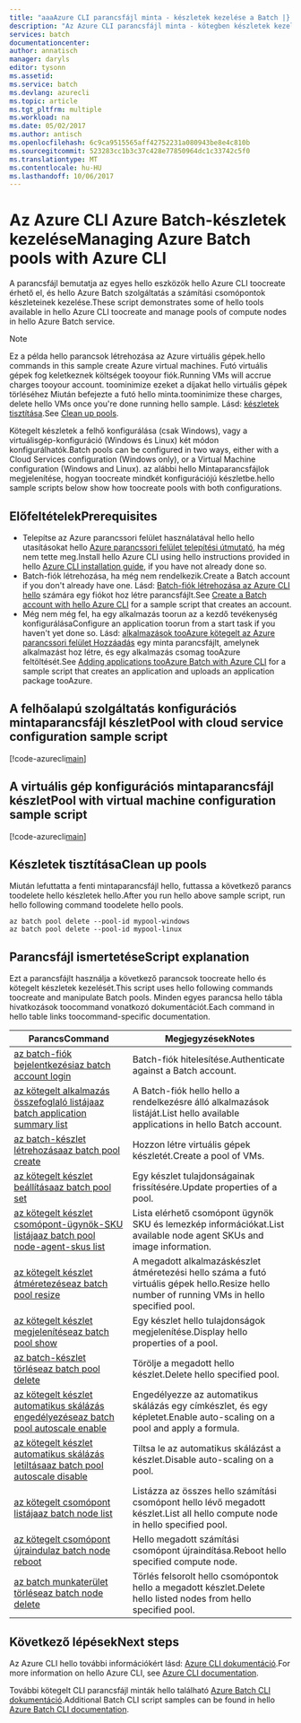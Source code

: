 ```yaml
---
title: "aaaAzure CLI parancsfájl minta - készletek kezelése a Batch |} Microsoft Docs"
description: "Az Azure CLI parancsfájl minta - kötegben készletek kezelése"
services: batch
documentationcenter: 
author: annatisch
manager: daryls
editor: tysonn
ms.assetid: 
ms.service: batch
ms.devlang: azurecli
ms.topic: article
ms.tgt_pltfrm: multiple
ms.workload: na
ms.date: 05/02/2017
ms.author: antisch
ms.openlocfilehash: 6c9ca9515565aff42752231a080943be8e4c810b
ms.sourcegitcommit: 523283cc1b3c37c428e77850964dc1c33742c5f0
ms.translationtype: MT
ms.contentlocale: hu-HU
ms.lasthandoff: 10/06/2017
---
```

# <a name="managing-azure-batch-pools-with-azure-cli"></a><span data-ttu-id="8c5b5-103">Az Azure CLI Azure Batch-készletek kezelése</span><span class="sxs-lookup"><span data-stu-id="8c5b5-103">Managing Azure Batch pools with Azure CLI</span></span>

<span data-ttu-id="8c5b5-104">A parancsfájl bemutatja az egyes hello eszközök hello Azure CLI toocreate érhető el, és hello Azure Batch szolgáltatás a számítási csomópontok készleteinek kezelése.</span><span class="sxs-lookup"><span data-stu-id="8c5b5-104">These script demonstrates some of hello tools available in hello Azure CLI toocreate and manage pools of compute nodes in hello Azure Batch service.</span></span>

> [!NOTE]
> <span data-ttu-id="8c5b5-105">Ez a példa hello parancsok létrehozása az Azure virtuális gépek.</span><span class="sxs-lookup"><span data-stu-id="8c5b5-105">hello commands in this sample create Azure virtual machines.</span></span> <span data-ttu-id="8c5b5-106">Futó virtuális gépek fog keletkeznek költségek tooyour fiók.</span><span class="sxs-lookup"><span data-stu-id="8c5b5-106">Running VMs will accrue charges tooyour account.</span></span> <span data-ttu-id="8c5b5-107">toominimize ezeket a díjakat hello virtuális gépek törléséhez Miután befejezte a futó hello minta.</span><span class="sxs-lookup"><span data-stu-id="8c5b5-107">toominimize these charges, delete hello VMs once you're done running hello sample.</span></span> <span data-ttu-id="8c5b5-108">Lásd: [készletek tisztítása](#clean-up-pools).</span><span class="sxs-lookup"><span data-stu-id="8c5b5-108">See [Clean up pools](#clean-up-pools).</span></span>

<span data-ttu-id="8c5b5-109">Kötegelt készletek a felhő konfigurálása (csak Windows), vagy a virtuálisgép-konfiguráció (Windows és Linux) két módon konfigurálhatók.</span><span class="sxs-lookup"><span data-stu-id="8c5b5-109">Batch pools can be configured in two ways, either with a Cloud Services configuration (Windows only), or a Virtual Machine configuration (Windows and Linux).</span></span> <span data-ttu-id="8c5b5-110">az alábbi hello Mintaparancsfájlok megjelenítése, hogyan toocreate mindkét konfigurációjú készletbe.</span><span class="sxs-lookup"><span data-stu-id="8c5b5-110">hello sample scripts below show how toocreate pools with both configurations.</span></span>

## <a name="prerequisites"></a><span data-ttu-id="8c5b5-111">Előfeltételek</span><span class="sxs-lookup"><span data-stu-id="8c5b5-111">Prerequisites</span></span>

- <span data-ttu-id="8c5b5-112">Telepítse az Azure parancssori felület használatával hello hello utasításokat hello [Azure parancssori felület telepítési útmutató](https://docs.microsoft.com/cli/azure/install-azure-cli), ha még nem tette meg.</span><span class="sxs-lookup"><span data-stu-id="8c5b5-112">Install hello Azure CLI using hello instructions provided in hello [Azure CLI installation guide](https://docs.microsoft.com/cli/azure/install-azure-cli), if you have not already done so.</span></span>
- <span data-ttu-id="8c5b5-113">Batch-fiók létrehozása, ha még nem rendelkezik.</span><span class="sxs-lookup"><span data-stu-id="8c5b5-113">Create a Batch account if you don't already have one.</span></span> <span data-ttu-id="8c5b5-114">Lásd: [Batch-fiók létrehozása az Azure CLI hello](https://docs.microsoft.com/azure/batch/scripts/batch-cli-sample-create-account) számára egy fiókot hoz létre parancsfájlt.</span><span class="sxs-lookup"><span data-stu-id="8c5b5-114">See [Create a Batch account with hello Azure CLI](https://docs.microsoft.com/azure/batch/scripts/batch-cli-sample-create-account) for a sample script that creates an account.</span></span>
- <span data-ttu-id="8c5b5-115">Még nem még fel, ha egy alkalmazás toorun az a kezdő tevékenység konfigurálása</span><span class="sxs-lookup"><span data-stu-id="8c5b5-115">Configure an application toorun from a start task if you haven't yet done so.</span></span> <span data-ttu-id="8c5b5-116">Lásd: [alkalmazások tooAzure kötegelt az Azure parancssori felület Hozzáadás](https://docs.microsoft.com/azure/batch/scripts/batch-cli-sample-add-application) egy minta parancsfájlt, amelynek alkalmazást hoz létre, és egy alkalmazás csomag tooAzure feltöltését.</span><span class="sxs-lookup"><span data-stu-id="8c5b5-116">See [Adding applications tooAzure Batch with Azure CLI](https://docs.microsoft.com/azure/batch/scripts/batch-cli-sample-add-application) for a sample script that creates an application and uploads an application package tooAzure.</span></span>

## <a name="pool-with-cloud-service-configuration-sample-script"></a><span data-ttu-id="8c5b5-117">A felhőalapú szolgáltatás konfigurációs mintaparancsfájl készlet</span><span class="sxs-lookup"><span data-stu-id="8c5b5-117">Pool with cloud service configuration sample script</span></span>

[!code-azurecli[main](../../../cli_scripts/batch/manage-pool/manage-pool-windows.sh "Manage Cloud Services Pools")]

## <a name="pool-with-virtual-machine-configuration-sample-script"></a><span data-ttu-id="8c5b5-118">A virtuális gép konfigurációs mintaparancsfájl készlet</span><span class="sxs-lookup"><span data-stu-id="8c5b5-118">Pool with virtual machine configuration sample script</span></span>

[!code-azurecli[main](../../../cli_scripts/batch/manage-pool/manage-pool-linux.sh "Manage Virtual Machine Pools")]

## <a name="clean-up-pools"></a><span data-ttu-id="8c5b5-119">Készletek tisztítása</span><span class="sxs-lookup"><span data-stu-id="8c5b5-119">Clean up pools</span></span>

<span data-ttu-id="8c5b5-120">Miután lefuttatta a fenti mintaparancsfájl hello, futtassa a következő parancs toodelete hello készletek hello.</span><span class="sxs-lookup"><span data-stu-id="8c5b5-120">After you run hello above sample script, run hello following command toodelete hello pools.</span></span>
```azurecli
az batch pool delete --pool-id mypool-windows
az batch pool delete --pool-id mypool-linux
```

## <a name="script-explanation"></a><span data-ttu-id="8c5b5-121">Parancsfájl ismertetése</span><span class="sxs-lookup"><span data-stu-id="8c5b5-121">Script explanation</span></span>

<span data-ttu-id="8c5b5-122">Ezt a parancsfájlt használja a következő parancsok toocreate hello és kötegelt készletek kezelését.</span><span class="sxs-lookup"><span data-stu-id="8c5b5-122">This script uses hello following commands toocreate and manipulate Batch pools.</span></span>
<span data-ttu-id="8c5b5-123">Minden egyes parancsa hello tábla hivatkozások toocommand vonatkozó dokumentációt.</span><span class="sxs-lookup"><span data-stu-id="8c5b5-123">Each command in hello table links toocommand-specific documentation.</span></span>

| <span data-ttu-id="8c5b5-124">Parancs</span><span class="sxs-lookup"><span data-stu-id="8c5b5-124">Command</span></span> | <span data-ttu-id="8c5b5-125">Megjegyzések</span><span class="sxs-lookup"><span data-stu-id="8c5b5-125">Notes</span></span> |
|---|---|
| [<span data-ttu-id="8c5b5-126">az batch-fiók bejelentkezési</span><span class="sxs-lookup"><span data-stu-id="8c5b5-126">az batch account login</span></span>](https://docs.microsoft.com/cli/azure/batch/account#login) | <span data-ttu-id="8c5b5-127">Batch-fiók hitelesítése.</span><span class="sxs-lookup"><span data-stu-id="8c5b5-127">Authenticate against a Batch account.</span></span>  |
| [<span data-ttu-id="8c5b5-128">az kötegelt alkalmazás összefoglaló listája</span><span class="sxs-lookup"><span data-stu-id="8c5b5-128">az batch application summary list</span></span>](https://docs.microsoft.com/cli/azure/batch/application/summary#list) | <span data-ttu-id="8c5b5-129">A Batch-fiók hello hello a rendelkezésre álló alkalmazások listáját.</span><span class="sxs-lookup"><span data-stu-id="8c5b5-129">List hello available applications in hello Batch account.</span></span>  |
| [<span data-ttu-id="8c5b5-130">az batch-készlet létrehozása</span><span class="sxs-lookup"><span data-stu-id="8c5b5-130">az batch pool create</span></span>](https://docs.microsoft.com/cli/azure/batch/pool#create) | <span data-ttu-id="8c5b5-131">Hozzon létre virtuális gépek készletét.</span><span class="sxs-lookup"><span data-stu-id="8c5b5-131">Create a pool of VMs.</span></span>  |
| [<span data-ttu-id="8c5b5-132">az kötegelt készlet beállítása</span><span class="sxs-lookup"><span data-stu-id="8c5b5-132">az batch pool set</span></span>](https://docs.microsoft.com/cli/azure/batch/pool#set) | <span data-ttu-id="8c5b5-133">Egy készlet tulajdonságainak frissítésére.</span><span class="sxs-lookup"><span data-stu-id="8c5b5-133">Update properties of a pool.</span></span>  |
| [<span data-ttu-id="8c5b5-134">az kötegelt készlet csomópont-ügynök-SKU listája</span><span class="sxs-lookup"><span data-stu-id="8c5b5-134">az batch pool node-agent-skus list</span></span>](https://docs.microsoft.com/cli/azure/batch/pool/node-agent-skus#list) | <span data-ttu-id="8c5b5-135">Lista elérhető csomópont ügynök SKU és lemezkép információkat.</span><span class="sxs-lookup"><span data-stu-id="8c5b5-135">List available node agent SKUs and image information.</span></span>  |
| [<span data-ttu-id="8c5b5-136">az kötegelt készlet átméretezése</span><span class="sxs-lookup"><span data-stu-id="8c5b5-136">az batch pool resize</span></span>](https://docs.microsoft.com/cli/azure/batch/pool#resize) | <span data-ttu-id="8c5b5-137">A megadott alkalmazáskészlet átméretezési hello száma a futó virtuális gépek hello.</span><span class="sxs-lookup"><span data-stu-id="8c5b5-137">Resize hello number of running VMs in hello specified pool.</span></span>  |
| [<span data-ttu-id="8c5b5-138">az kötegelt készlet megjelenítése</span><span class="sxs-lookup"><span data-stu-id="8c5b5-138">az batch pool show</span></span>](https://docs.microsoft.com/cli/azure/batch/pool#show) | <span data-ttu-id="8c5b5-139">Egy készlet hello tulajdonságok megjelenítése.</span><span class="sxs-lookup"><span data-stu-id="8c5b5-139">Display hello properties of a pool.</span></span>  |
| [<span data-ttu-id="8c5b5-140">az batch-készlet törlése</span><span class="sxs-lookup"><span data-stu-id="8c5b5-140">az batch pool delete</span></span>](https://docs.microsoft.com/cli/azure/batch/pool#delete) | <span data-ttu-id="8c5b5-141">Törölje a megadott hello készlet.</span><span class="sxs-lookup"><span data-stu-id="8c5b5-141">Delete hello specified pool.</span></span>  |
| [<span data-ttu-id="8c5b5-142">az kötegelt készlet automatikus skálázás engedélyezése</span><span class="sxs-lookup"><span data-stu-id="8c5b5-142">az batch pool autoscale enable</span></span>](https://docs.microsoft.com/cli/azure/batch/pool/autoscale#enable) | <span data-ttu-id="8c5b5-143">Engedélyezze az automatikus skálázás egy címkészlet, és egy képletet.</span><span class="sxs-lookup"><span data-stu-id="8c5b5-143">Enable auto-scaling on a pool and apply a formula.</span></span>  |
| [<span data-ttu-id="8c5b5-144">az kötegelt készlet automatikus skálázás letiltása</span><span class="sxs-lookup"><span data-stu-id="8c5b5-144">az batch pool autoscale disable</span></span>](https://docs.microsoft.com/cli/azure/batch/pool/autoscale#disable) | <span data-ttu-id="8c5b5-145">Tiltsa le az automatikus skálázást a készlet.</span><span class="sxs-lookup"><span data-stu-id="8c5b5-145">Disable auto-scaling on a pool.</span></span>  |
| [<span data-ttu-id="8c5b5-146">az kötegelt csomópont listája</span><span class="sxs-lookup"><span data-stu-id="8c5b5-146">az batch node list</span></span>](https://docs.microsoft.com/cli/azure/batch/node#list) | <span data-ttu-id="8c5b5-147">Listázza az összes hello számítási csomópont hello lévő megadott készlet.</span><span class="sxs-lookup"><span data-stu-id="8c5b5-147">List all hello compute node in hello specified pool.</span></span>  |
| [<span data-ttu-id="8c5b5-148">az kötegelt csomópont újraindul</span><span class="sxs-lookup"><span data-stu-id="8c5b5-148">az batch node reboot</span></span>](https://docs.microsoft.com/cli/azure/batch/node#reboot) | <span data-ttu-id="8c5b5-149">Hello megadott számítási csomópont újraindítása.</span><span class="sxs-lookup"><span data-stu-id="8c5b5-149">Reboot hello specified compute node.</span></span>  |
| [<span data-ttu-id="8c5b5-150">az batch munkaterület törlése</span><span class="sxs-lookup"><span data-stu-id="8c5b5-150">az batch node delete</span></span>](https://docs.microsoft.com/cli/azure/batch/node#delete) | <span data-ttu-id="8c5b5-151">Törlés felsorolt hello csomópontok hello a megadott készlet.</span><span class="sxs-lookup"><span data-stu-id="8c5b5-151">Delete hello listed nodes from hello specified pool.</span></span>  |

## <a name="next-steps"></a><span data-ttu-id="8c5b5-152">Következő lépések</span><span class="sxs-lookup"><span data-stu-id="8c5b5-152">Next steps</span></span>

<span data-ttu-id="8c5b5-153">Az Azure CLI hello további információkért lásd: [Azure CLI dokumentáció](https://docs.microsoft.com/cli/azure/overview).</span><span class="sxs-lookup"><span data-stu-id="8c5b5-153">For more information on hello Azure CLI, see [Azure CLI documentation](https://docs.microsoft.com/cli/azure/overview).</span></span>

<span data-ttu-id="8c5b5-154">További kötegelt CLI parancsfájl minták hello található [Azure Batch CLI dokumentáció](../batch-cli-samples.md).</span><span class="sxs-lookup"><span data-stu-id="8c5b5-154">Additional Batch CLI script samples can be found in hello [Azure Batch CLI documentation](../batch-cli-samples.md).</span></span>

